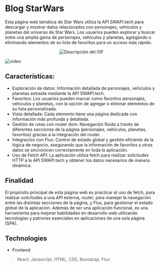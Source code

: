 # Blog StarWars

Esta página web temática de Star Wars utiliza la API SWAPI.tech para descargar y mostrar datos relacionados con personajes, vehículos y planetas del universo de Star Wars. Los usuarios pueden explorar y buscar entre una amplia gama de personajes, vehículos y planetas, agregando o eliminando elementos de su lista de favoritos para un acceso más rápido.

<p align="center">
  <img src="https://github.com/user-attachments/assets/b99020a4-86f9-4feb-b1ab-2c5f064783e3" alt="Descripción del GIF">
</p>

![video](https://github.com/user-attachments/assets/b99020a4-86f9-4feb-b1ab-2c5f064783e3)

## Características:
- Exploración de datos:
  Información detallada de personajes, vehículos y planetas extraída mediante la API SWAPI.tech.
- Favoritos:
  Los usuarios pueden marcar como favoritos personajes, vehículos y planetas, con la opción de agregar o eliminar elementos de su lista personalizada.
- Vista detallada:
  Cada elemento tiene una página dedicada con información más profunda y detallada.
- Gestión de rutas con router dom:
  Navegación fluida a través de diferentes secciones de la página (personajes, vehículos, planetas, favoritos) gracias a la integración del router.
- Integración con Flux:
  Control de estado global y gestión eficiente de la lógica de negocio, asegurando que la información de favoritos y otros datos se sincronicen correctamente en toda la aplicación.
- Uso de Fetch API:
  La aplicación utiliza fetch para realizar solicitudes HTTP a la API SWAPI.tech y obtener los datos necesarios de manera dinámica.

## Finalidad
El propósito principal de esta página web es practicar el uso de fetch, para realizar solicitudes a una API externa, router, para manejar la navegación entre las distintas secciones de la página, y Flux, para gestionar el estado global de la aplicación. Además de ser una aplicación funcional, es una herramienta para mejorar habilidades en desarrollo web utilizando tecnologías y patrones esenciales en aplicaciones de una sola página (SPA).

## Technologies
- Frontend
> React, Javascript, HTML, CSS, Bootstrap, Flux
